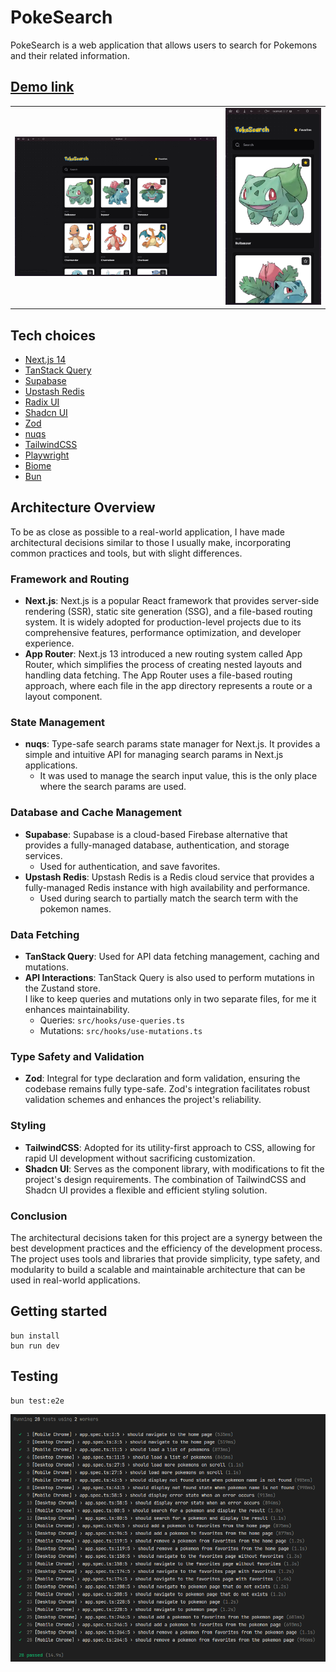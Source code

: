 # PokeSearch

PokeSearch is a web application that allows users to search for Pokemons and their related information.

## [Demo link](https://pokesearch-app.vercel.app/)

|                                                      |                                                    |
| :--------------------------------------------------: | -------------------------------------------------- |
| ![Desktop Screenshot 1](./screenshots/desktop-1.png) | ![Mobile Screenshot 1](./screenshots/mobile-1.png) |

## Tech choices

- [Next.js 14](https://nextjs.org/)
- [TanStack Query](https://tanstack.com/query/latest/)
- [Supabase](https://supabase.com/)
- [Upstash Redis](https://upstash.com/redis/)
- [Radix UI](https://www.radix-ui.com/)
- [Shadcn UI](https://ui.shadcn.com/)
- [Zod](https://zod.dev/)
- [nuqs](https://github.com/47ng/nuqs/)
- [TailwindCSS](https://tailwindcss.com/)
- [Playwright](https://playwright.dev/)
- [Biome](https://biomejs.dev/)
- [Bun](https://bun.sh/)

## Architecture Overview

To be as close as possible to a real-world application, I have made architectural decisions similar to those I usually make, incorporating common practices and tools, but with slight differences.

### Framework and Routing

- **Next.js**: Next.js is a popular React framework that provides server-side rendering (SSR), static site generation (SSG), and a file-based routing system. It is widely adopted for production-level projects due to its comprehensive features, performance optimization, and developer experience.
- **App Router**: Next.js 13 introduced a new routing system called App Router, which simplifies the process of creating nested layouts and handling data fetching. The App Router uses a file-based routing approach, where each file in the app directory represents a route or a layout component.

### State Management

- **nuqs**: Type-safe search params state manager for Next.js. It provides a simple and intuitive API for managing search params in Next.js applications.
  - It was used to manage the search input value, this is the only place where the search params are used.

### Database and Cache Management

- **Supabase**: Supabase is a cloud-based Firebase alternative that provides a fully-managed database, authentication, and storage services.
  - Used for authentication, and save favorites.
- **Upstash Redis**: Upstash Redis is a Redis cloud service that provides a fully-managed Redis instance with high availability and performance.
  - Used during search to partially match the search term with the pokemon names.

### Data Fetching

- **TanStack Query**: Used for API data fetching management, caching and mutations.
- **API Interactions**: TanStack Query is also used to perform mutations in the Zustand store.\
  I like to keep queries and mutations only in two separate files, for me it enhances maintainability.
  - Queries: `src/hooks/use-queries.ts`
  - Mutations: `src/hooks/use-mutations.ts`

### Type Safety and Validation

- **Zod**: Integral for type declaration and form validation, ensuring the codebase remains fully type-safe. Zod's integration facilitates robust validation schemes and enhances the project's reliability.

### Styling

- **TailwindCSS**: Adopted for its utility-first approach to CSS, allowing for rapid UI development without sacrificing customization.
- **Shadcn UI**: Serves as the component library, with modifications to fit the project's design requirements. The combination of TailwindCSS and Shadcn UI provides a flexible and efficient styling solution.

### Conclusion

The architectural decisions taken for this project are a synergy between the best development practices and the efficiency of the development process. The project uses tools and libraries that provide simplicity, type safety, and modularity to build a scalable and maintainable architecture that can be used in real-world applications.

## Getting started

```
bun install
bun run dev
```

## Testing

```
bun test:e2e
```

![Tests](./screenshots/tests.png)
